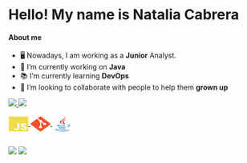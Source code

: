 <h1> 
Hello! My name is Natalia Cabrera
</h1>

#### About me
- 🖥️ Nowadays, I am working as a **Junior** Analyst.
- 🔭 I’m currently working on **Java**
- 📚 I’m currently learning **DevOps**
- 👯 I’m looking to collaborate with people to help them **grown up**

 <div>
  <a href="https://github.com/nalvescabrera">
  <img height="180em" src="https://github-readme-stats.vercel.app/api?username=nalvescabrera&show_icons=true&theme=dracula&include_all_commits=true&count_private=true"/>
  <img height="180em" src="https://github-readme-stats.vercel.app/api/top-langs/?username=nalvescabrera&layout=compact&langs_count=7&theme=dracula"/>
</div>

<div style="display: inline_block"><br>
  <img align="center" alt="Nat-Js" height="30" width="40" src="https://raw.githubusercontent.com/devicons/devicon/master/icons/javascript/javascript-plain.svg">
  <img align="center" alt="Nat-Git" height="30" width="40" src="https://github.com/devicons/devicon/blob/master/icons/git/git-original.svg">
  <img align="center" alt="Nat-Java" height="30" width="40" src="https://github.com/devicons/devicon/blob/master/icons/java/java-original.svg">
<i class="devicon-git-plain colored"></i>
</div>
 
 ##
 
 <div> 
  <a href = "mailto:n.alvescabrera@gmail.com"><img src="https://img.shields.io/badge/-Gmail-%23333?style=for-the-badge&logo=gmail&logoColor=white" target="_blank"></a>
  <a href="https://www.linkedin.com/in/nalvescabrera/" target="_blank"><img src="https://img.shields.io/badge/-LinkedIn-%230077B5?style=for-the-badge&logo=linkedin&logoColor=white" target="_blank"></a> 
 

